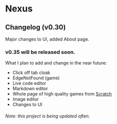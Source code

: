 # Nexus
## Changelog (v0.30)
Major changes to UI, added About page.

### v0.35 will be released soon.
What I plan to add and change in the near future: 
- Click off tab cloak
- EdgeNotFound (game)
- Live code editor
- Markdown editor
- Whole page of high quality games from [Scratch](https://scratch.mit.edu)
- Image editor
- Changes to UI


###### Note: this project is being updated often.
